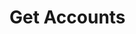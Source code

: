 # Get Accounts

<api-endpoint openapi-path="../../../../specifications/swagger.json" method="GET" endpoint="/Account/GetAccounts"/>